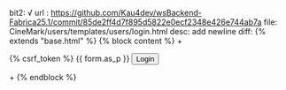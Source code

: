 bit2: √ 
url : https://github.com/Kau4dev/wsBackend-Fabrica25.1/commit/85de2ff4d7f895d5822e0ecf2348e426e744ab7a
file: CineMark/users/templates/users/login.html
desc: add newline
diff: 
{% extends "base.html" %} {% block content %}
+
<form method="POST">
  {% csrf_token %} {{ form.as_p }}
  <button type="submit">Login</button>
</form>
+
{% endblock %}